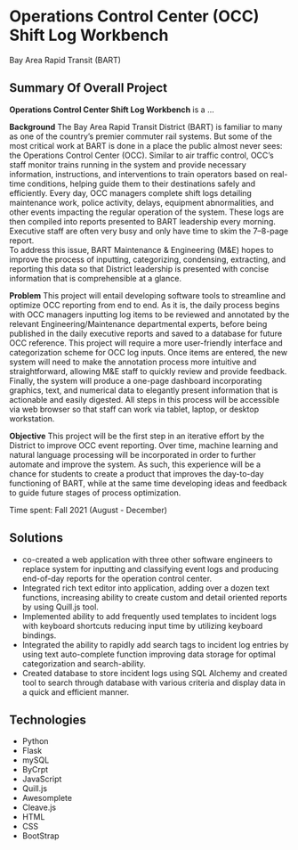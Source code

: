 
# Operations Control Center (OCC) Shift Log Workbench 

Bay Area Rapid Transit (BART)

## Summary Of Overall Project
**Operations Control Center Shift Log Workbench** is a ... 

**Background** 
The Bay Area Rapid Transit District (BART) is familiar to many as one of the country’s premier commuter rail 
systems. But some of the most critical work at BART is done in a place the public almost never sees: the 
Operations Control Center (OCC). Similar to air traffic control, OCC’s staff monitor trains running in the system 
and provide necessary information, instructions, and interventions to train operators based on real-time 
conditions, helping guide them to their destinations safely and efficiently.  Every day, OCC managers complete 
shift logs detailing maintenance work, police activity, delays, equipment abnormalities, and other events 
impacting the regular operation of the system. These logs are then compiled into reports presented to BART 
leadership every morning. Executive staff are often very busy and only have time to skim the 7–8-page report.  
To address this issue, BART Maintenance & Engineering (M&E) hopes to improve the process of inputting, 
categorizing, condensing, extracting, and reporting this data so that District leadership is presented with concise 
information that is comprehensible at a glance. 

**Problem**
This project will entail developing software tools to streamline and optimize OCC reporting from end to end. As 
it is, the daily process begins with OCC managers inputting log items to be reviewed and annotated by the 
relevant Engineering/Maintenance departmental experts, before being published in the daily executive reports 
and saved to a database for future OCC reference.  This project will require a more user-friendly interface and 
categorization scheme for OCC log inputs. Once items are entered, the new system will need to make the 
annotation process more intuitive and straightforward, allowing M&E staff to quickly review and provide 
feedback. Finally, the system will produce a one-page dashboard incorporating graphics, text, and numerical 
data to elegantly present information that is actionable and easily digested. All steps in this process will be 
accessible via web browser so that staff can work via tablet, laptop, or desktop workstation. 
 
 
**Objective**
This project will be the first step in an iterative effort by the District to improve OCC event reporting. Over time, 
machine learning and natural language processing will be incorporated in order to further automate and 
improve the system. As such, this experience will be a chance for students to create a product that improves the 
day-to-day functioning of BART, while at the same time developing ideas and feedback to guide future stages of 
process optimization. 

Time spent: Fall 2021 (August - December)

## Solutions
* co-created a web application with three other software engineers to replace system for inputting and classifying event logs and producing end-of-day reports for the operation control center.
* Integrated rich text editor into application, adding over a dozen text functions, increasing ability to create custom and detail oriented reports by using Quill.js tool.
* Implemented ability to add frequently used templates to incident logs with keyboard shortcuts reducing input time by utilizing keyboard bindings.
* Integrated the ability to rapidly add search tags to incident log entries by using text auto-complete function improving data storage for optimal categorization and search-ability.
* Created database to store incident logs using SQL Alchemy and created tool to search through database with various criteria and display data in a quick and efficient manner.

## Technologies
* Python
* Flask
* mySQL
* ByCrpt
* JavaScript
* Quill.js
* Awesomplete
* Cleave.js
* HTML
* CSS
* BootStrap
